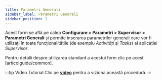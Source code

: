 ```yaml
---
title: Parametri Generali
sidebar_label: Parametri Generali
sidebar_position: 1
---
```


Acest form se află pe calea **Configurare > Parametri > Supervisor > Parametri Generali** și permite inserarea parametrilor generali care vor fi utilizați în toate funcționalitățile (de exemplu *Activități* și *Tasks*) al aplicației *Supervisor*.

Pentru detalii despre utilizarea standard a acestui form clic pe acest [articolguide/common).

:::tip Video Tutorial
Clic pe **[video](https://youtu.be/FCcnCDgtLV8)** pentru a viziona această procedură.
:::